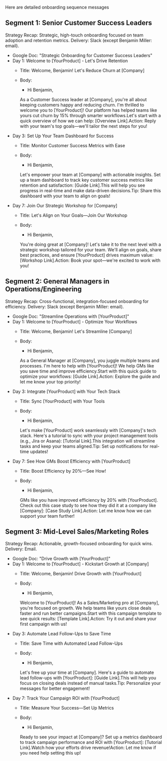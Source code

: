 Here are detailed onboarding sequence messages

## Segment 1: Senior Customer Success Leaders

Strategy Recap: Strategic, high-touch onboarding focused on team adoption and retention metrics.
Delivery: Slack (except Benjamin Miller: email).

- Google Doc: "Strategic Onboarding for Customer Success Leaders"
- Day 1: Welcome to [YourProduct] - Let's Drive Retention
    - Title: Welcome, Benjamin! Let's Reduce Churn at [Company]
    - Body:
        - Hi Benjamin,
        
        As a Customer Success leader at [Company], you're all about keeping customers happy and reducing churn. I'm thrilled to welcome you to [YourProduct]! Our platform has helped teams like yours cut churn by 15% through smarter workflows.Let's start with a quick overview of how we can help: [Overview Link].Action: Reply with your team's top goals—we'll tailor the next steps for you!
- Day 3: Set Up Your Team Dashboard for Success
    - Title: Monitor Customer Success Metrics with Ease
    - Body:
        - Hi Benjamin,
        
        Let's empower your team at [Company] with actionable insights. Set up a team dashboard to track key customer success metrics like retention and satisfaction: [Guide Link].This will help you see progress in real-time and make data-driven decisions.Tip: Share this dashboard with your team to align on goals!
- Day 7: Join Our Strategic Workshop for [Company]
    - Title: Let's Align on Your Goals—Join Our Workshop
    - Body:
        - Hi Benjamin,
        
        You're doing great at [Company]! Let's take it to the next level with a strategic workshop tailored for your team. We'll align on goals, share best practices, and ensure [YourProduct] drives maximum value: [Workshop Link].Action: Book your spot—we're excited to work with you!

## Segment 2: General Managers in Operations/Engineering

Strategy Recap: Cross-functional, integration-focused onboarding for efficiency.
Delivery: Slack (except Benjamin Miller: email).

- Google Doc: "Streamline Operations with [YourProduct]"
- Day 1: Welcome to [YourProduct] - Optimize Your Workflows
    - Title: Welcome, Benjamin! Let's Streamline [Company]
    - Body:
        - Hi Benjamin,
        
        As a General Manager at [Company], you juggle multiple teams and processes. I'm here to help with [YourProduct]! We help GMs like you save time and improve efficiency.Start with this quick guide to optimize your workflows: [Guide Link].Action: Explore the guide and let me know your top priority!
- Day 3: Integrate [YourProduct] with Your Tech Stack
    - Title: Sync [YourProduct] with Your Tools
    - Body:
        - Hi Benjamin,
        
        Let's make [YourProduct] work seamlessly with [Company]'s tech stack. Here's a tutorial to sync with your project management tools (e.g., Jira or Asana): [Tutorial Link].This integration will streamline tasks and keep your teams aligned.Tip: Set up notifications for real-time updates!
- Day 7: See How GMs Boost Efficiency with [YourProduct]
    - Title: Boost Efficiency by 20%—See How!
    - Body:
        - Hi Benjamin,
        
        GMs like you have improved efficiency by 20% with [YourProduct]. Check out this case study to see how they did it at a company like [Company]: [Case Study Link].Action: Let me know how we can support your team further!

## Segment 3: Mid-Level Sales/Marketing Roles

Strategy Recap: Actionable, growth-focused onboarding for quick wins.
Delivery: Email.

- Google Doc: "Drive Growth with [YourProduct]"
- Day 1: Welcome to [YourProduct] - Kickstart Growth at [Company]
    - Title: Welcome, Benjamin! Drive Growth with [YourProduct]
    - Body:
        - Hi Benjamin,
        
        Welcome to [YourProduct]! As a Sales/Marketing pro at [Company], you're focused on growth. We help teams like yours close deals faster and run better campaigns.Start with this campaign template to see quick results: [Template Link].Action: Try it out and share your first campaign with us!
- Day 3: Automate Lead Follow-Ups to Save Time
    - Title: Save Time with Automated Lead Follow-Ups
    - Body:
        - Hi Benjamin,
        
        Let's free up your time at [Company]. Here's a guide to automate lead follow-ups with [YourProduct]: [Guide Link].This will help you focus on closing deals instead of manual tasks.Tip: Personalize your messages for better engagement!
- Day 7: Track Your Campaign ROI with [YourProduct]
    - Title: Measure Your Success—Set Up Metrics
    - Body:
        - Hi Benjamin,
        
        Ready to see your impact at [Company]? Set up a metrics dashboard to track campaign performance and ROI with [YourProduct]: [Tutorial Link].Watch how your efforts drive revenue!Action: Let me know if you need help setting this up!